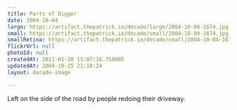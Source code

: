 ```yaml
---
title: Parts of Digger
date: 2004-10-04
large: https://artifact.thepatrick.io/decade/large/2004-10-04-1674.jpg
small: https://artifact.thepatrick.io/decade/small/2004-10-04-1674.jpg
smallRetina: https://artifact.thepatrick.io/decade/small/2004-10-04-1674@2x.jpg
flickrUrl: null
photoId: null
createdAt: 2011-01-30 11:07:16.758005
updatedAt: 2004-10-25 21:18:24
layout: decade-image

---
```

Left on the side of the road by people redoing their driveway.
